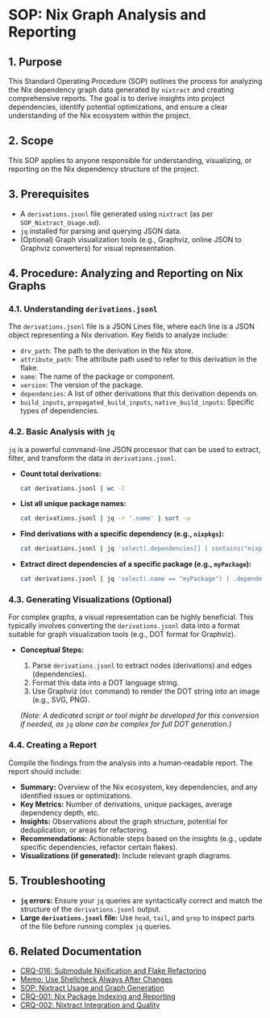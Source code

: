 # SOP: Nix Graph Analysis and Reporting

## 1. Purpose

This Standard Operating Procedure (SOP) outlines the process for analyzing the Nix dependency graph data generated by `nixtract` and creating comprehensive reports. The goal is to derive insights into project dependencies, identify potential optimizations, and ensure a clear understanding of the Nix ecosystem within the project.

## 2. Scope

This SOP applies to anyone responsible for understanding, visualizing, or reporting on the Nix dependency structure of the project.

## 3. Prerequisites

*   A `derivations.jsonl` file generated using `nixtract` (as per `SOP_Nixtract_Usage.md`).
*   `jq` installed for parsing and querying JSON data.
*   (Optional) Graph visualization tools (e.g., Graphviz, online JSON to Graphviz converters) for visual representation.

## 4. Procedure: Analyzing and Reporting on Nix Graphs

### 4.1. Understanding `derivations.jsonl`

The `derivations.jsonl` file is a JSON Lines file, where each line is a JSON object representing a Nix derivation. Key fields to analyze include:

*   `drv_path`: The path to the derivation in the Nix store.
*   `attribute_path`: The attribute path used to refer to this derivation in the flake.
*   `name`: The name of the package or component.
*   `version`: The version of the package.
*   `dependencies`: A list of other derivations that this derivation depends on.
*   `build_inputs`, `propagated_build_inputs`, `native_build_inputs`: Specific types of dependencies.

### 4.2. Basic Analysis with `jq`

`jq` is a powerful command-line JSON processor that can be used to extract, filter, and transform the data in `derivations.jsonl`.

*   **Count total derivations:**
    ```bash
    cat derivations.jsonl | wc -l
    ```
*   **List all unique package names:**
    ```bash
    cat derivations.jsonl | jq -r '.name' | sort -u
    ```
*   **Find derivations with a specific dependency (e.g., `nixpkgs`):**
    ```bash
    cat derivations.jsonl | jq 'select(.dependencies[] | contains("nixpkgs"))'
    ```
*   **Extract direct dependencies of a specific package (e.g., `myPackage`):**
    ```bash
    cat derivations.jsonl | jq 'select(.name == "myPackage") | .dependencies'
    ```

### 4.3. Generating Visualizations (Optional)

For complex graphs, a visual representation can be highly beneficial. This typically involves converting the `derivations.jsonl` data into a format suitable for graph visualization tools (e.g., DOT format for Graphviz).

*   **Conceptual Steps:**
    1.  Parse `derivations.jsonl` to extract nodes (derivations) and edges (dependencies).
    2.  Format this data into a DOT language string.
    3.  Use Graphviz (`dot` command) to render the DOT string into an image (e.g., SVG, PNG).

    *(Note: A dedicated script or tool might be developed for this conversion if needed, as `jq` alone can be complex for full DOT generation.)*

### 4.4. Creating a Report

Compile the findings from the analysis into a human-readable report. The report should include:

*   **Summary:** Overview of the Nix ecosystem, key dependencies, and any identified issues or optimizations.
*   **Key Metrics:** Number of derivations, unique packages, average dependency depth, etc.
*   **Insights:** Observations about the graph structure, potential for deduplication, or areas for refactoring.
*   **Recommendations:** Actionable steps based on the insights (e.g., update specific dependencies, refactor certain flakes).
*   **Visualizations (if generated):** Include relevant graph diagrams.

## 5. Troubleshooting

*   **`jq` errors:** Ensure your `jq` queries are syntactically correct and match the structure of the `derivations.jsonl` output.
*   **Large `derivations.jsonl` file:** Use `head`, `tail`, and `grep` to inspect parts of the file before running complex `jq` queries.

## 6. Related Documentation

*   [CRQ-016: Submodule Nixification and Flake Refactoring](docs/crqs/CRQ_016_Submodule_Nixification.md)
*   [Memo: Use Shellcheck Always After Changes](docs/memos/Shellcheck_Always_After_Changes.md)
*   [SOP: Nixtract Usage and Graph Generation](docs/sops/SOP_Nixtract_Usage.md)
*   [CRQ-001: Nix Package Indexing and Reporting](docs/crqs/CRQ_001_Nix_Package_Indexing_and_Reporting.md)
*   [CRQ-002: Nixtract Integration and Quality](docs/crqs/CRQ_002_Nixtract_Integration_and_Quality.md)

